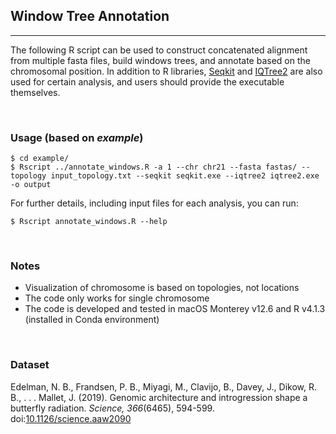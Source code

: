 ## Window Tree Annotation
---
<p>The following R script can be used to construct concatenated alignment from multiple fasta files, build windows trees, and annotate based on the chromosomal position. In addition to R libraries, <a href="https://bioinf.shenwei.me/seqkit/">Seqkit</a> and <a href="http://www.iqtree.org">IQTree2</a> are also used for certain analysis, and users should provide the executable themselves.</p>

<br>

### Usage (based on *example*)
```
$ cd example/
$ Rscript ../annotate_windows.R -a 1 --chr chr21 --fasta fastas/ --topology input_topology.txt --seqkit seqkit.exe --iqtree2 iqtree2.exe -o output
```

For further details, including input files for each analysis, you can run:
```
$ Rscript annotate_windows.R --help
```

<br>

### Notes
- Visualization of chromosome is based on topologies, not locations
- The code only works for single chromosome
- The code is developed and tested in macOS Monterey v12.6 and R v4.1.3 (installed in Conda environment)

<br>

### Dataset
<p>Edelman, N. B., Frandsen, P. B., Miyagi, M., Clavijo, B., Davey, J., Dikow, R. B., . . . Mallet, J. (2019). Genomic architecture and introgression shape a butterfly radiation. <i>Science, 366</i>(6465), 594-599. doi:<a href="https://doi.org/10.1126/science.aaw2090">10.1126/science.aaw2090</a></p>